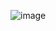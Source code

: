 ![image](https://github.com/nonick-mc/nonick.js-dashboard/assets/87268971/e3d1008b-8466-4795-83b2-f7d0e19f6582)
